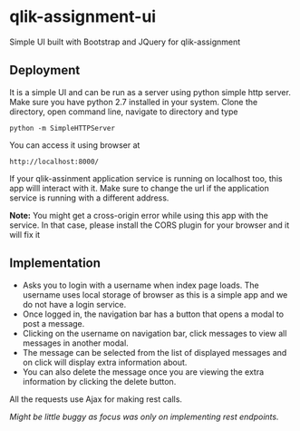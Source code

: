 # qlik-assignment-ui
Simple UI built with Bootstrap and JQuery for qlik-assignment

## Deployment
It is a simple UI and can be run as a server using python simple http server. Make sure you have python 2.7 installed in your system.
Clone the directory, open command line, navigate to directory and type
```
python -m SimpleHTTPServer
```
You can access it using browser at
```
http://localhost:8000/
```

If your qlik-assinment application service is running on localhost too, this app willl interact with it.
Make sure to change the url if the application service is running with a different address.

**Note:** You might get a cross-origin error while using this app with the service. 
In that case, please install the CORS plugin for your browser and it will fix it


## Implementation
* Asks you to login with a username when index page loads.
The username uses local storage of browser as this is a simple app and we do not have a login service.
* Once logged in, the navigation bar has a button that opens a modal to post a message. 
* Clicking on the username on navigation bar, click messages to view all messages in another modal.
* The message can be selected from the list of displayed messages and on click will display extra information about.
* You can also delete the message once you are viewing the extra information by clicking the delete button.

All the requests use Ajax for making rest calls.


*Might be little buggy as focus was only on implementing rest endpoints.*

